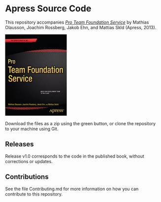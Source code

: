 # Apress Source Code

This repository accompanies [*Pro Team Foundation Service*](http://www.apress.com/9781430259954) by Mathias Olausson, Joachim Rossberg, Jakob Ehn, and Mattias Skld (Apress, 2013).

![Cover image](9781430259954.jpg)

Download the files as a zip using the green button, or clone the repository to your machine using Git.

## Releases

Release v1.0 corresponds to the code in the published book, without corrections or updates.

## Contributions

See the file Contributing.md for more information on how you can contribute to this repository.
